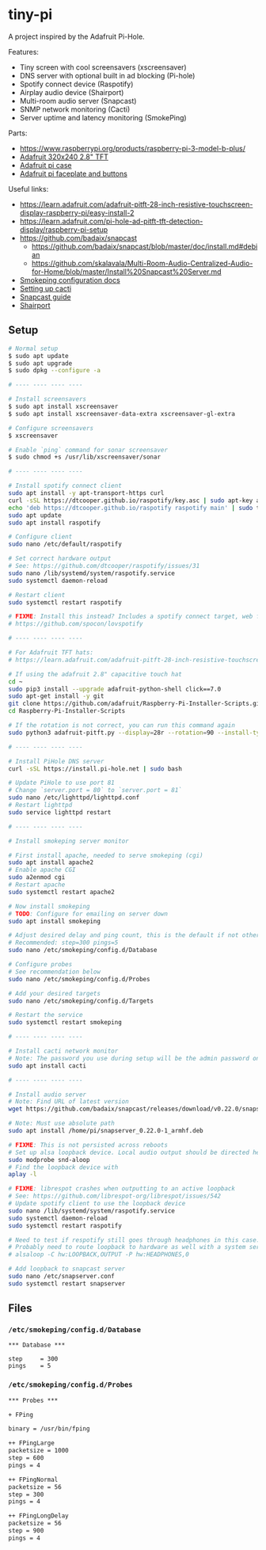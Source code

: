 # tiny-pi

A project inspired by the Adafruit Pi-Hole.

Features:

- Tiny screen with cool screensavers (xscreensaver)
- DNS server with optional built in ad blocking (Pi-hole)
- Spotify connect device (Raspotify)
- Airplay audio device (Shairport)
- Multi-room audio server (Snapcast)
- SNMP network monitoring (Cacti)
- Server uptime and latency monitoring (SmokePing)

Parts:

- https://www.raspberrypi.org/products/raspberry-pi-3-model-b-plus/
- [Adafruit 320x240 2.8" TFT](https://www.adafruit.com/product/2298)
- [Adafruit pi case](https://www.adafruit.com/product/2256)
- [Adafruit pi faceplate and buttons](https://www.adafruit.com/product/2807)

Useful links:

- https://learn.adafruit.com/adafruit-pitft-28-inch-resistive-touchscreen-display-raspberry-pi/easy-install-2
- https://learn.adafruit.com/pi-hole-ad-pitft-tft-detection-display/raspberry-pi-setup
- https://github.com/badaix/snapcast
  - https://github.com/badaix/snapcast/blob/master/doc/install.md#debian
  - https://github.com/skalavala/Multi-Room-Audio-Centralized-Audio-for-Home/blob/master/Install%20Snapcast%20Server.md
- [Smokeping configuration docs](https://oss.oetiker.ch/smokeping/doc/smokeping_config.en.html)
- [Setting up cacti](http://www.greatwhitewifi.com/2016/02/12/network-monitoring-with-raspberry-pi-part-1-cacti/)
- [Snapcast guide](https://www.technicallywizardry.com/speaker-multi-room-wireless-receiver/)
- [Shairport](https://github.com/mikebrady/shairport-sync)

## Setup

```bash
# Normal setup
$ sudo apt update
$ sudo apt upgrade
$ sudo dpkg --configure -a

# ---- ---- ---- ----

# Install screensavers
$ sudo apt install xscreensaver
$ sudo apt install xscreensaver-data-extra xscreensaver-gl-extra

# Configure screensavers
$ xscreensaver

# Enable `ping` command for sonar screensaver
$ sudo chmod +s /usr/lib/xscreensaver/sonar

# ---- ---- ---- ----

# Install spotify connect client
sudo apt install -y apt-transport-https curl
curl -sSL https://dtcooper.github.io/raspotify/key.asc | sudo apt-key add -v -
echo 'deb https://dtcooper.github.io/raspotify raspotify main' | sudo tee /etc/apt/sources.list.d/raspotify.list
sudo apt update
sudo apt install raspotify

# Configure client
sudo nano /etc/default/raspotify

# Set correct hardware output
# See: https://github.com/dtcooper/raspotify/issues/31
sudo nano /lib/systemd/system/raspotify.service
sudo systemctl daemon-reload

# Restart client
sudo systemctl restart raspotify

# FIXME: Install this instead? Includes a spotify connect target, web frontend, web configuration
# https://github.com/spocon/lovspotify

# ---- ---- ---- ----

# For Adafruit TFT hats: 
# https://learn.adafruit.com/adafruit-pitft-28-inch-resistive-touchscreen-display-raspberry-pi/easy-install-2

# If using the adafruit 2.8" capacitive touch hat
cd ~
sudo pip3 install --upgrade adafruit-python-shell click==7.0
sudo apt-get install -y git
git clone https://github.com/adafruit/Raspberry-Pi-Installer-Scripts.git
cd Raspberry-Pi-Installer-Scripts

# If the rotation is not correct, you can run this command again
sudo python3 adafruit-pitft.py --display=28r --rotation=90 --install-type=fbcp

# ---- ---- ---- ----

# Install PiHole DNS server
curl -sSL https://install.pi-hole.net | sudo bash

# Update PiHole to use port 81
# Change `server.port = 80` to `server.port = 81`
sudo nano /etc/lighttpd/lighttpd.conf
# Restart lighttpd
sudo service lighttpd restart

# ---- ---- ---- ----

# Install smokeping server monitor

# First install apache, needed to serve smokeping (cgi)
sudo apt install apache2
# Enable apache CGI
sudo a2enmod cgi
# Restart apache
sudo systemctl restart apache2

# Now install smokeping
# TODO: Configure for emailing on server down
sudo apt install smokeping

# Adjust desired delay and ping count, this is the default if not otherwise specified by probe
# Recommended: step=300 pings=5
sudo nano /etc/smokeping/config.d/Database

# Configure probes
# See recommendation below
sudo nano /etc/smokeping/config.d/Probes

# Add your desired targets
sudo nano /etc/smokeping/config.d/Targets

# Restart the service
sudo systemctl restart smokeping

# ---- ---- ---- ----

# Install cacti network monitor
# Note: The password you use during setup will be the admin password on the web interface
sudo apt install cacti

# ---- ---- ---- ----

# Install audio server
# Note: Find URL of latest version
wget https://github.com/badaix/snapcast/releases/download/v0.22.0/snapserver_0.22.0-1_armhf.deb

# Note: Must use absolute path
sudo apt install /home/pi/snapserver_0.22.0-1_armhf.deb

# FIXME: This is not persisted across reboots
# Set up alsa loopback device. Local audio output should be directed here.
sudo modprobe snd-aloop
# Find the loopback device with
aplay -l

# FIXME: librespot crashes when outputting to an active loopback
# See: https://github.com/librespot-org/librespot/issues/542
# Update spotify client to use the loopback device
sudo nano /lib/systemd/system/raspotify.service
sudo systemctl daemon-reload
sudo systemctl restart raspotify

# Need to test if respotify still goes through headphones in this case.
# Probably need to route loopback to hardware as well with a system service
# alsaloop -C hw:LOOPBACK,OUTPUT -P hw:HEADPHONES,0

# Add loopback to snapcast server
sudo nano /etc/snapserver.conf
sudo systemctl restart snapserver
```

## Files

### `/etc/smokeping/config.d/Database`
```
*** Database ***

step     = 300
pings    = 5
```

### `/etc/smokeping/config.d/Probes`
```txt
*** Probes ***

+ FPing

binary = /usr/bin/fping

++ FPingLarge
packetsize = 1000
step = 600
pings = 4

++ FPingNormal
packetsize = 56
step = 300
pings = 4

++ FPingLongDelay
packetsize = 56
step = 900
pings = 4

```
